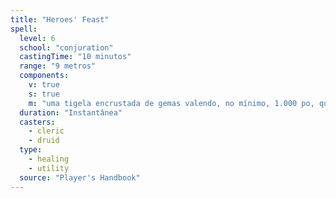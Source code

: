 ```yaml
---
title: "Heroes' Feast"
spell:
  level: 6
  school: "conjuration"
  castingTime: "10 minutos"
  range: "9 metros"
  components:
    v: true
    s: true
    m: "uma tigela encrustada de gemas valendo, no mínimo, 1.000 po, que é consumida pela magia"
  duration: "Instantânea"
  casters:
    - cleric
    - druid
  type:
    - healing
    - utility
  source: "Player's Handbook"
---
```

